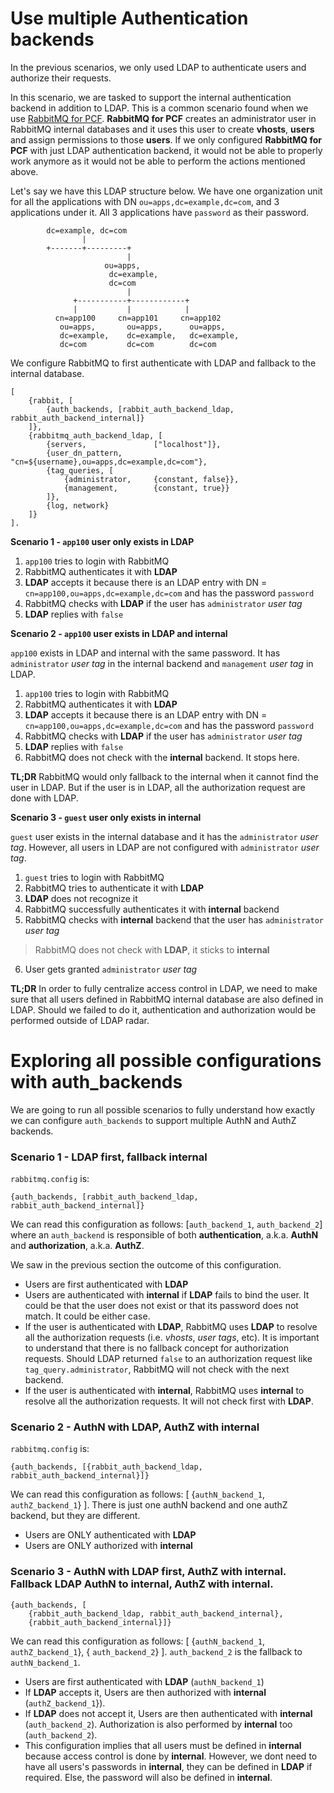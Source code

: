 # Use multiple Authentication backends

In the previous scenarios, we only used LDAP to authenticate users and authorize their requests.

In this scenario, we are tasked to support the internal authentication backend in addition to LDAP. This is a common scenario found when we use [RabbitMQ for PCF](https://docs.pivotal.io/rabbitmq-cf/1-12/index.html). **RabbitMQ for PCF** creates an administrator user in RabbitMQ internal databases and it uses this user to create **vhosts**, **users** and assign permissions to those **users**. If we only configured **RabbitMQ for PCF** with just LDAP authentication backend, it would not be able to properly work anymore as it would not be able to perform the actions mentioned above.

Let's say we have this LDAP structure below. We have one organization unit for all the applications with DN `ou=apps,dc=example,dc=com`, and 3 applications under it. All 3 applications have `password` as their password.

```
        dc=example, dc=com
                |
        +-------+---------+
                          |
                     ou=apps,
                      dc=example,
                      dc=com
                          |
              +-----------+------------+
              |           |            |
          cn=app100     cn=app101     cn=app102
           ou=apps,       ou=apps,      ou=apps,
           dc=example,    dc=example,   dc=example,
           dc=com         dc=com        dc=com          
```

We configure RabbitMQ to first authenticate  with LDAP and fallback to the internal database.
```
[
    {rabbit, [
        {auth_backends, [rabbit_auth_backend_ldap, rabbit_auth_backend_internal]}
    ]},
    {rabbitmq_auth_backend_ldap, [
        {servers,               ["localhost"]},
        {user_dn_pattern,       "cn=${username},ou=apps,dc=example,dc=com"},
        {tag_queries, [
            {administrator,     {constant, false}},
            {management,        {constant, true}}            
        ]},
        {log, network}
    ]}
].
```

**Scenario 1 - `app100` user only exists in LDAP**

1. `app100` tries to login with RabbitMQ
2. RabbitMQ authenticates it with **LDAP**
3. **LDAP** accepts it because there is an LDAP entry with DN = `cn=app100,ou=apps,dc=example,dc=com` and has the password `password`
4. RabbitMQ checks with **LDAP** if the user has `administrator` *user tag*
5. **LDAP** replies with `false`

**Scenario 2 - `app100` user exists in LDAP and internal**

`app100` exists in LDAP and internal with the same password. It has `administrator` *user tag* in the internal backend and `management` *user tag* in LDAP.

1. `app100` tries to login with RabbitMQ
2. RabbitMQ authenticates it with **LDAP**
3. **LDAP** accepts it because there is an LDAP entry with DN = `cn=app100,ou=apps,dc=example,dc=com` and has the password `password`
4. RabbitMQ checks with **LDAP** if the user has `administrator` *user tag*
5. **LDAP** replies with `false`
6. RabbitMQ does not check with the **internal** backend. It stops here.

**TL;DR** RabbitMQ would only fallback to the internal when it cannot find the user in LDAP. But if the user is in LDAP, all the authorization request are done with LDAP.

**Scenario 3 - `guest` user only exists in internal**

`guest` user exists in the internal database and it has the `administrator` *user tag*. However, all users in LDAP are not configured with `administrator` *user tag*.

1. `guest` tries to login with RabbitMQ
2. RabbitMQ tries to authenticate it with **LDAP**
3. **LDAP** does not recognize it
4. RabbitMQ successfully authenticates it with **internal** backend
5. RabbitMQ checks with **internal** backend that the user has `administrator` *user tag*
  > RabbitMQ does not check with **LDAP**, it sticks to **internal**

6. User gets granted `administrator` *user tag*

**TL;DR** In order to fully centralize access control in LDAP, we need to make sure that all users defined in RabbitMQ internal database are also defined in LDAP. Should we failed to do it, authentication and authorization would be performed outside of LDAP radar.


# Exploring all possible configurations with auth_backends

We are going to run all possible scenarios to fully understand how exactly we can configure `auth_backends` to support multiple AuthN and AuthZ backends.


### Scenario 1 - LDAP first, fallback internal
`rabbitmq.config` is:
```
{auth_backends, [rabbit_auth_backend_ldap, rabbit_auth_backend_internal]}
```

We can read this configuration as follows: [`auth_backend_1`, `auth_backend_2`] where an `auth_backend` is responsible of both **authentication**, a.k.a. **AuthN** and **authorization**, a.k.a. **AuthZ**.

We saw in the previous section the outcome of this configuration.
- Users are first authenticated with **LDAP**
- Users are authenticated with **internal** if **LDAP** fails to bind the user. It could be that the user does not exist or that its password does not match. It could be either case.
- If the user is authenticated with **LDAP**, RabbitMQ uses **LDAP** to resolve all the authorization requests (i.e. *vhosts*, *user tags*, etc). It is important to understand that there is no fallback concept for authorization requests. Should LDAP returned `false` to an authorization request like `tag_query.administrator`, RabbitMQ will not check with the next backend.
- If the user is authenticated with **internal**, RabbitMQ uses **internal** to resolve all the authorization requests. It will not check first with **LDAP**.

### Scenario 2 - AuthN with LDAP, AuthZ with internal
`rabbitmq.config` is:
```
{auth_backends, [{rabbit_auth_backend_ldap, rabbit_auth_backend_internal}]}
```

We can read this configuration as follows: [ {`authN_backend_1`, `authZ_backend_1`} ]. There is just one authN backend and one authZ backend, but they are different.

- Users are ONLY authenticated with **LDAP**
- Users are ONLY authorized with **internal**

### Scenario 3 - AuthN with LDAP first, AuthZ with internal. Fallback LDAP AuthN to internal, AuthZ with internal.
```
{auth_backends, [
    {rabbit_auth_backend_ldap, rabbit_auth_backend_internal},
    {rabbit_auth_backend_internal}]}
```

We can read this configuration as follows: [ {`authN_backend_1`, `authZ_backend_1`}, { `auth_backend_2`} ]. `auth_backend_2` is the fallback to `authN_backend_1`.

- Users are first authenticated with **LDAP** (`authN_backend_1`)
- If **LDAP** accepts it, Users are then authorized with **internal** (`authZ_backend_1`}).
- If **LDAP** does not accept it, Users are then authenticated with **internal** (`auth_backend_2`). Authorization is also performed by **internal** too (`auth_backend_2`).
- This configuration implies that all users must be defined in **internal** because access control is done by **internal**. However, we dont need to have all users's passwords in **internal**, they can be defined in **LDAP** if required. Else, the password will also be defined in **internal**.
